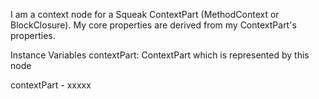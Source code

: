 I am a context node for a Squeak ContextPart (MethodContext or BlockClosure).
My core properties are derived from my ContextPart's properties.

Instance Variables
	contextPart:		ContextPart which is represented by this node

contextPart
	- xxxxx

